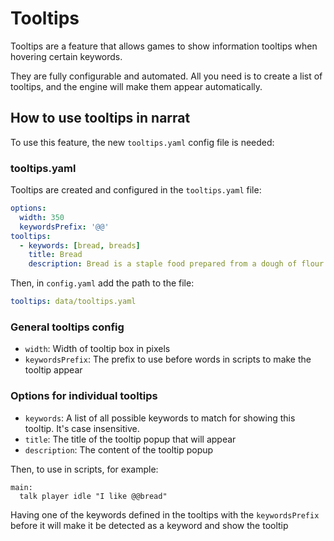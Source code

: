 # Tooltips

Tooltips are a feature that allows games to show information tooltips when hovering certain keywords.

They are fully configurable and automated. All you need is to create a list of tooltips, and the engine will make them appear automatically.

## How to use tooltips in narrat

To use this feature, the new `tooltips.yaml` config file is needed:

### tooltips.yaml

Tooltips are created and configured in the `tooltips.yaml` file:

```yaml
options:
  width: 350
  keywordsPrefix: '@@'
tooltips:
  - keywords: [bread, breads]
    title: Bread
    description: Bread is a staple food prepared from a dough of flour (usually wheat) and water, usually by baking. Throughout recorded history and around the world, it has been an important part of many cultures' diet. It is one of the oldest human-made foods, having been of significance since the dawn of agriculture, and plays an essential role in both religious rituals and secular culture.
```

Then, in `config.yaml` add the path to the file:

```yaml
tooltips: data/tooltips.yaml
```

### General tooltips config

- `width`: Width of tooltip box in pixels
- `keywordsPrefix`: The prefix to use before words in scripts to make the tooltip appear

### Options for individual tooltips

- `keywords`: A list of all possible keywords to match for showing this tooltip. It's case insensitive.
- `title`: The title of the tooltip popup that will appear
- `description`: The content of the tooltip popup

Then, to use in scripts, for example:

```narrat
main:
  talk player idle "I like @@bread"
```

Having one of the keywords defined in the tooltips with the `keywordsPrefix` before it will make it be detected as a keyword and show the tooltip
